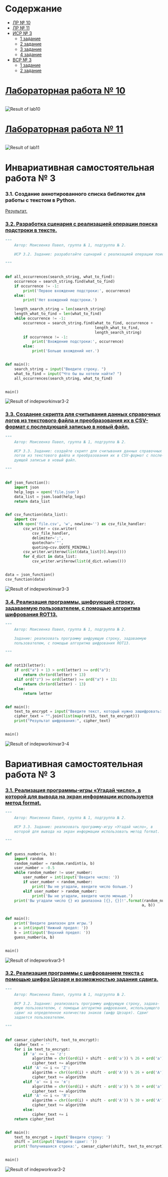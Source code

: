 # Содержание
- [ЛР № 10]()
- [ЛР № 11]()
- [ИСР № 3](#инвариативная-самостоятельная-работа--3)
    - [1 задание](#31-создание-аннотированного-списка-библиотек-для-работы-с-текстом-в-python)
    - [2 задание](#32-разработка-сценария-с-реализацией-операции-поиска-подстроки-в-тексте)
    - [3 задание](#33-создание-скрипта-для-считывания-данных-справочных-логов-из-текстового-файла-и-преобразования-их-в-csv-формат-с-последующей-записью-в-новый-файл)
    - [4 задание](#34-реализация-программы-шифрующей-строку-задаваемую-пользователем-с-помощью-алгоритма-шифрования-rot13)
- [ВСР № 3](#вариативная-самостоятельная-работа--3)
    - [1 задание](#31-реализация-программы-игры-угадай-число-в-которой-для-вывода-на-экран-информации-используется-метод-format)
    - [2 задание](#32-реализация-программы-с-шифрованием-текста-с-помощью-шифра-цезаря-и-возможностью-задания-сдвига)

# [Лабораторная работа № 10](https://repl.it/@Rakleed/programming-lab10)
```python

```
![Result of lab10](https://github.com/python-basic/sem3-t3-Rakleed/blob/master/src/programming-lab10-result.png)

# [Лабораторная работа № 11](https://repl.it/@Rakleed/programming-lab11)
```python

```
![Result of lab11](https://github.com/python-basic/sem3-t3-Rakleed/blob/master/src/programming-lab11-result.png)

# Инвариативная самостоятельная работа № 3
### 3.1. Создание аннотированного списка библиотек для работы с текстом в Python.
[Результат.](https://github.com/python-basic/sem3-t3-Rakleed/blob/master/src/programming-indepworkinvar3-1-result.pdf)

### [3.2. Разработка сценария с реализацией операции поиска подстроки в тексте.](https://repl.it/@Rakleed/programming-indepworkinvar3-2)
```python
"""
    Автор: Моисеенко Павел, группа № 1, подгруппа № 2.

    ИСР 3.2. Задание: разработайте сценарий с реализацией операции поиска подстроки в тексте.

"""


def all_occurrences(search_string, what_to_find):
    occurrence = search_string.find(what_to_find)
    if occurrence != -1:
        print('Первое вхождение подстроки:', occurrence)
    else:
        print('Нет вхождений подстроки.')

    length_search_string = len(search_string)
    length_what_to_find = len(what_to_find)
    while occurrence != -1:
        occurrence = search_string.find(what_to_find, occurrence +
                                        length_what_to_find,
                                        length_search_string)
        if occurrence != -1:
            print('Вхождение подстроки:', occurrence)
        else:
            print('Больше вхождений нет.')


def main():
    search_string = input("Введите строку. ")
    what_to_find = input("Что бы вы хотели найти? ")
    all_occurrences(search_string, what_to_find)


main()
```
![Result of indepworkinvar3-2](https://github.com/python-basic/sem3-t3-Rakleed/blob/master/src/programming-indepworkinvar3-2-result.png)

### [3.3. Создание скрипта для считывания данных справочных логов из текстового файла и преобразования их в CSV-формат с последующей записью в новый файл.](https://repl.it/@Rakleed/programming-indepworkinvar3-3)
```python
"""
    Автор: Моисеенко Павел, группа № 1, подгруппа № 2.

    ИСР 3.3. Задание: создайте скрипт для считывания данных справочных
    логов из текстового файла и преобразования их в CSV-формат с после-
    дующей записью в новый файл.

"""


def json_function():
    import json
    help_logs = open('file.json')
    data_list = json.load(help_logs)
    return data_list


def csv_function(data_list):
    import csv
    with open('file.csv', 'w', newline='') as csv_file_handler:
        csv_writer = csv.writer(
            csv_file_handler,
            delimiter=';',
            quotechar='"',
            quoting=csv.QUOTE_MINIMAL)
        csv_writer.writerow(list(data_list[0].keys()))
        for d_dict in data_list:
            csv_writer.writerow(list(d_dict.values()))


data = json_function()
csv_function(data)
```
![Result of indepworkinvar3-3](https://github.com/python-basic/sem3-t3-Rakleed/blob/master/src/programming-indepworkinvar3-3-result.png)

### [3.4. Реализация программы, шифрующей строку, задаваемую пользователем, с помощью алгоритма шифрования ROT13.](https://repl.it/@Rakleed/programming-indepworkinvar3-4)
```python
"""
    Автор: Моисеенко Павел, группа № 1, подгруппа № 2.

    Задание: реализовать программу шифрующую строку, задаваемую
    пользователем, с помощью алгоритма шифрования ROT13.

"""


def rot13(letter):
    if ord("a") + 13 > ord(letter) >= ord("a"):
        return chr(ord(letter) + 13)
    elif ord("z") >= ord(letter) >= ord("a") + 13:
        return chr(ord(letter) - 13)
    else:
        return letter


def main():
    text_to_encrypt = input("Введите текст, который нужно зашифровать: ")
    cipher_text = "".join(list(map(rot13, text_to_encrypt)))
    print("Результат шифрования:", cipher_text)


main()
```
![Result of indepworkinvar3-4](https://github.com/python-basic/sem3-t3-Rakleed/blob/master/src/programming-indepworkinvar3-4-result.png)

# Вариативная самостоятельная работа № 3
### [3.1. Реализация программы-игры «Угадай число», в которой для вывода на экран информации используется метод format.](https://repl.it/@Rakleed/programming-indepworkvar3-1)
```python
"""
    Автор: Моисеенко Павел, группа № 1, подгруппа № 2.

    ИСР 3.3. Задание: реализовать программу-игру «Угадай число», в
    которой для вывода на экран информации использовать метод format.

"""


def guess_number(a, b):
    import random
    random_number = random.randint(a, b)
    user_number = -0.5
    while random_number != user_number:
        user_number = int(input('Введите число: '))
        if user_number < random_number:
            print('Вы не угадали, введите число больше.')
        elif user_number > random_number:
            print('Вы не угадали, введите число меньше.')
    print('Вы угадали число {} из диапазона [{}, {}]!'.format(random_number,
                                                             a, b))


def main():
    print('Введите диапазон для игры.')
    a = int(input('Нижний предел: '))
    b = int(input('Верхний предел: '))
    guess_number(a, b)


main()
```
![Result of indepworkvar3-1](https://github.com/python-basic/sem3-t3-Rakleed/blob/master/src/programming-indepworkvar3-1-result.png)

### [3.2. Реализация программы с шифрованием текста с помощью шифра Цезаря и возможностью задания сдвига.](https://repl.it/@Rakleed/programming-indepworkvar3-2)

```python
"""
    Автор: Моисеенко Павел, группа № 1, подгруппа № 2.

    ВСР 3.2. Задание: реализовать программу шифрующую строку, задава-
    емую пользователем, с помощью алгоритма шифрования, использующего
    сдвиг на определенное количество знаков (шифр Цезаря). Сдвиг
    задается пользователем.

"""


def caesar_cipher(shift, text_to_encrypt):
    cipher_text = ''
    for i in text_to_encrypt:
        if 'a' <= i <= 'z':
            algorithm = chr((ord(i) + shift - ord('a')) % 26 + ord('a'))
            cipher_text += algorithm
        elif 'A' <= i <= 'Z':
            algorithm = chr((ord(i) + shift - ord('A')) % 26 + ord('A'))
            cipher_text += algorithm
        elif 'а' <= i <= 'я':
            algorithm = chr((ord(i) + shift - ord('а')) % 30 + ord('а'))
            cipher_text += algorithm
        elif 'А' <= i <= 'Я':
            algorithm = chr((ord(i) + shift - ord('А')) % 30 + ord('А'))
            cipher_text += algorithm
        else:
            cipher_text += i
    return cipher_text


def main():
    text_to_encrypt = input('Введите строку: ')
    shift = int(input('Введите сдвиг: '))
    print('Получившаяся строка:', caesar_cipher(shift, text_to_encrypt))


main()
```
![Result of indepworkvar3-2](https://github.com/python-basic/sem3-t3-Rakleed/blob/master/src/programming-indepworkvar3-2-result.png)
